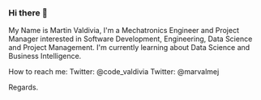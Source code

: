 ### Hi there 👋

My Name is Martin Valdivia, I'm a Mechatronics Engineer and Project Manager interested in Software Development, Engineering, Data Science and Project Management. 
I'm currently learning about Data Science and Business Intelligence. 

How to reach me:
Twitter: @code_valdivia
Twitter: @marvalmej

Regards. 



<!--
**martinvaldivia/martinvaldivia** is a ✨ _special_ ✨ repository because its `README.md` (this file) appears on your GitHub profile.

Here are some ideas to get you started:

- 🔭 I’m currently working on ...
- 🌱 I’m currently learning ...
- 👯 I’m looking to collaborate on ...
- 🤔 I’m looking for help with ...
- 💬 Ask me about ...
- 📫 How to reach me: ...
- 😄 Pronouns: ...
- ⚡ Fun fact: ...
-->
